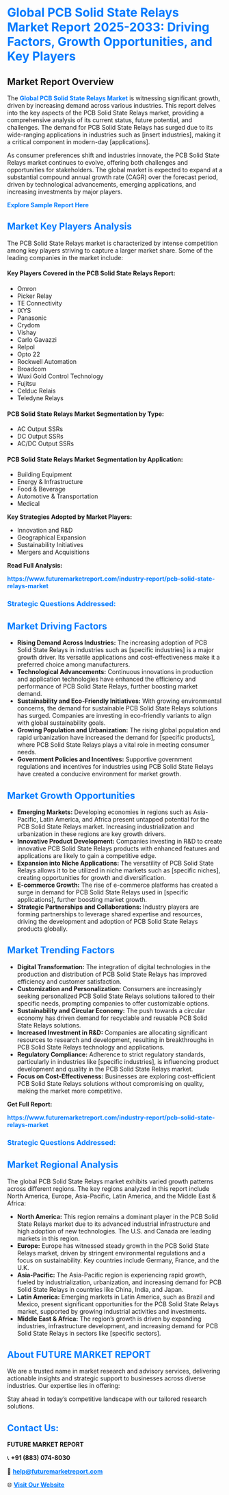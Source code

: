 <h1 style="color: #007BFF;">Global PCB Solid State Relays Market Report 2025-2033: Driving Factors, Growth Opportunities, and Key Players</h1>

<section id="overview">
<h2>Market Report Overview</h2>
<p>The <a href="https://www.futuremarketreport.com/industry-report/pcb-solid-state-relays-market" style="color: #007BFF; text-decoration: none;"><strong>Global PCB Solid State Relays Market</strong></a> is witnessing significant growth, driven by increasing demand across various industries. This report delves into the key aspects of the PCB Solid State Relays market, providing a comprehensive analysis of its current status, future potential, and challenges. The demand for PCB Solid State Relays has surged due to its wide-ranging applications in industries such as [insert industries], making it a critical component in modern-day [applications].</p>
<p>As consumer preferences shift and industries innovate, the PCB Solid State Relays market continues to evolve, offering both challenges and opportunities for stakeholders. The global market is expected to expand at a substantial compound annual growth rate (CAGR) over the forecast period, driven by technological advancements, emerging applications, and increasing investments by major players.</p>
</section>

<section id="overview">
<p><a href="https://www.futuremarketreport.com/request-sample/reportId=75422" style="color: #007BFF; text-decoration: none;"><strong>Explore Sample Report Here</strong></a></p>
</section>

<section id="key-players">
<h2 style="color: #007BFF;">Market Key Players Analysis</h2>
<p>The PCB Solid State Relays market is characterized by intense competition among key players striving to capture a larger market share. Some of the leading companies in the market include:</p>
<h4>Key Players Covered in the PCB Solid State Relays Report:</h4>
<ul><li>Omron</li><li>Picker Relay</li><li>TE Connectivity</li><li>IXYS</li><li>Panasonic</li><li>Crydom</li><li>Vishay</li><li>Carlo Gavazzi</li><li>Relpol</li><li>Opto 22</li><li>Rockwell Automation</li><li>Broadcom</li><li>Wuxi Gold Control Technology</li><li>Fujitsu</li><li>Celduc Relais</li><li>Teledyne Relays</li></ul>
<h4>PCB Solid State Relays Market Segmentation by Type:</h4>
<ul><li>AC Output SSRs</li><li>DC Output SSRs</li><li>AC/DC Output SSRs</li></ul>

<h4>PCB Solid State Relays Market Segmentation by Application:</h4>
<ul><li>Building Equipment</li><li>Energy &amp; Infrastructure</li><li>Food &amp; Beverage</li><li>Automotive &amp; Transportation</li><li>Medical</li></ul>
<p><strong>Key Strategies Adopted by Market Players:</strong></p>
<ul>
<li>Innovation and R&D</li>
<li>Geographical Expansion</li>
<li>Sustainability Initiatives</li>
<li>Mergers and Acquisitions</li>
</ul>
</section>

<section>
<p><strong>Read Full Analysis: </strong></p><a href="https://www.futuremarketreport.com/industry-report/pcb-solid-state-relays-market" style="color: #007BFF; text-decoration: none;"><strong>https://www.futuremarketreport.com/industry-report/pcb-solid-state-relays-market</strong></a>
<h3 style="color: #007BFF;">Strategic Questions Addressed:</h3>
</section>

<section id="driving-factors">
<h2 style="color: #007BFF;">Market Driving Factors</h2>
<ul>
<li><strong>Rising Demand Across Industries:</strong> The increasing adoption of PCB Solid State Relays in industries such as [specific industries] is a major growth driver. Its versatile applications and cost-effectiveness make it a preferred choice among manufacturers.</li>
<li><strong>Technological Advancements:</strong> Continuous innovations in production and application technologies have enhanced the efficiency and performance of PCB Solid State Relays, further boosting market demand.</li>
<li><strong>Sustainability and Eco-Friendly Initiatives:</strong> With growing environmental concerns, the demand for sustainable PCB Solid State Relays solutions has surged. Companies are investing in eco-friendly variants to align with global sustainability goals.</li>
<li><strong>Growing Population and Urbanization:</strong> The rising global population and rapid urbanization have increased the demand for [specific products], where PCB Solid State Relays plays a vital role in meeting consumer needs.</li>
<li><strong>Government Policies and Incentives:</strong> Supportive government regulations and incentives for industries using PCB Solid State Relays have created a conducive environment for market growth.</li>
</ul>
</section>

<section id="growth-opportunities">
<h2 style="color: #007BFF;">Market Growth Opportunities</h2>
<ul>
<li><strong>Emerging Markets:</strong> Developing economies in regions such as Asia-Pacific, Latin America, and Africa present untapped potential for the PCB Solid State Relays market. Increasing industrialization and urbanization in these regions are key growth drivers.</li>
<li><strong>Innovative Product Development:</strong> Companies investing in R&D to create innovative PCB Solid State Relays products with enhanced features and applications are likely to gain a competitive edge.</li>
<li><strong>Expansion into Niche Applications:</strong> The versatility of PCB Solid State Relays allows it to be utilized in niche markets such as [specific niches], creating opportunities for growth and diversification.</li>
<li><strong>E-commerce Growth:</strong> The rise of e-commerce platforms has created a surge in demand for PCB Solid State Relays used in [specific applications], further boosting market growth.</li>
<li><strong>Strategic Partnerships and Collaborations:</strong> Industry players are forming partnerships to leverage shared expertise and resources, driving the development and adoption of PCB Solid State Relays products globally.</li>
</ul>
</section>

<section id="trending-factors">
<h2 style="color: #007BFF;">Market Trending Factors</h2>
<ul>
<li><strong>Digital Transformation:</strong> The integration of digital technologies in the production and distribution of PCB Solid State Relays has improved efficiency and customer satisfaction.</li>
<li><strong>Customization and Personalization:</strong> Consumers are increasingly seeking personalized PCB Solid State Relays solutions tailored to their specific needs, prompting companies to offer customizable options.</li>
<li><strong>Sustainability and Circular Economy:</strong> The push towards a circular economy has driven demand for recyclable and reusable PCB Solid State Relays solutions.</li>
<li><strong>Increased Investment in R&D:</strong> Companies are allocating significant resources to research and development, resulting in breakthroughs in PCB Solid State Relays technology and applications.</li>
<li><strong>Regulatory Compliance:</strong> Adherence to strict regulatory standards, particularly in industries like [specific industries], is influencing product development and quality in the PCB Solid State Relays market.</li>
<li><strong>Focus on Cost-Effectiveness:</strong> Businesses are exploring cost-efficient PCB Solid State Relays solutions without compromising on quality, making the market more competitive.</li>
</ul>
</section>

<section>
<p><strong>Get Full Report: </strong></p><a href="https://www.futuremarketreport.com/industry-report/pcb-solid-state-relays-market" style="color: #007BFF; text-decoration: none;"><strong>https://www.futuremarketreport.com/industry-report/pcb-solid-state-relays-market</strong></a>
<h3 style="color: #007BFF;">Strategic Questions Addressed:</h3>
</section>


<section id="regional-analysis">
<h2 style="color: #007BFF;">Market Regional Analysis</h2>
<p>The global PCB Solid State Relays market exhibits varied growth patterns across different regions. The key regions analyzed in this report include North America, Europe, Asia-Pacific, Latin America, and the Middle East & Africa:</p>
<ul>
<li><strong>North America:</strong> This region remains a dominant player in the PCB Solid State Relays market due to its advanced industrial infrastructure and high adoption of new technologies. The U.S. and Canada are leading markets in this region.</li>
<li><strong>Europe:</strong> Europe has witnessed steady growth in the PCB Solid State Relays market, driven by stringent environmental regulations and a focus on sustainability. Key countries include Germany, France, and the U.K.</li>
<li><strong>Asia-Pacific:</strong> The Asia-Pacific region is experiencing rapid growth, fueled by industrialization, urbanization, and increasing demand for PCB Solid State Relays in countries like China, India, and Japan.</li>
<li><strong>Latin America:</strong> Emerging markets in Latin America, such as Brazil and Mexico, present significant opportunities for the PCB Solid State Relays market, supported by growing industrial activities and investments.</li>
<li><strong>Middle East & Africa:</strong> The region’s growth is driven by expanding industries, infrastructure development, and increasing demand for PCB Solid State Relays in sectors like [specific sectors].</li>
</ul>
</section>

<footer>
<h2 style="color: #007BFF;">About FUTURE MARKET REPORT</h2>
<p>We are a trusted name in market research and advisory services, delivering actionable insights and strategic support to businesses across diverse industries. Our expertise lies in offering:</p>

<p>Stay ahead in today’s competitive landscape with our tailored research solutions.</p>

<h2 style="color: #007BFF;">Contact Us:</h2>
<p><strong>FUTURE MARKET REPORT</strong></p>
<p>📞 <strong>+91 (883) 074-8030</strong></p>
<p>📧 <strong><a href="mailto:help@futuremarketreport.com" style="color: #007BFF;">help@futuremarketreport.com</a></strong></p>
<p>🌐 <strong><a href="https://www.futuremarketreport.com/" style="color: #007BFF;">Visit Our Website</a></strong></p>
</footer>